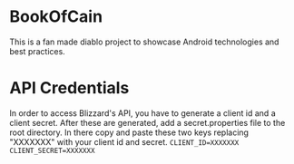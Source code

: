 # BookOfCain
This is a fan made diablo project to showcase Android technologies and best practices.

# API Credentials
In order to access Blizzard's API, you have to generate a client id and a client secret.
After these are generated, add a secret.properties file to the root directory.
In there copy and paste these two keys replacing "XXXXXXX" with your client id and secret.
`CLIENT_ID=XXXXXXX
 CLIENT_SECRET=XXXXXXX`
 
